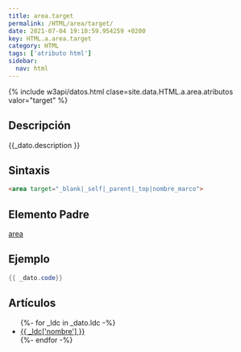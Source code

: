```yaml
---
title: area.target
permalink: /HTML/area/target/
date: 2021-07-04 19:10:59.954259 +0200
key: HTML.a.area.target
category: HTML
tags: ['atributo html']
sidebar: 
  nav: html
---
```


{% include w3api/datos.html clase=site.data.HTML.a.area.atributos valor="target" %}

## Descripción
{{_dato.description }}

## Sintaxis
~~~html
<area target="_blank|_self|_parent|_top|nombre_marco">
~~~

## Elemento Padre
[area](/HTML/area/)

## Ejemplo
~~~java
{{ _dato.code}}
~~~

## Artículos
<ul>
{%- for _ldc in _dato.ldc -%}
   <li>
       <a href="{{_ldc['url'] }}">{{ _ldc['nombre'] }}</a>
   </li>
{%- endfor -%}
</ul>
